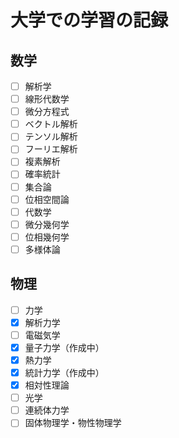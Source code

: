 # 大学での学習の記録

## 数学

- [ ] 解析学
- [ ] 線形代数学
- [ ] 微分方程式
- [ ] ベクトル解析
- [ ] テンソル解析
- [ ] フーリエ解析
- [ ] 複素解析
- [ ] 確率統計
- [ ] 集合論
- [ ] 位相空間論
- [ ] 代数学
- [ ] 微分幾何学
- [ ] 位相幾何学
- [ ] 多様体論

## 物理

- [ ] 力学
- [x] 解析力学
- [ ] 電磁気学
- [x] 量子力学（作成中）
- [x] 熱力学
- [x] 統計力学（作成中）
- [x] 相対性理論
- [ ] 光学
- [ ] 連続体力学
- [ ] 固体物理学・物性物理学
